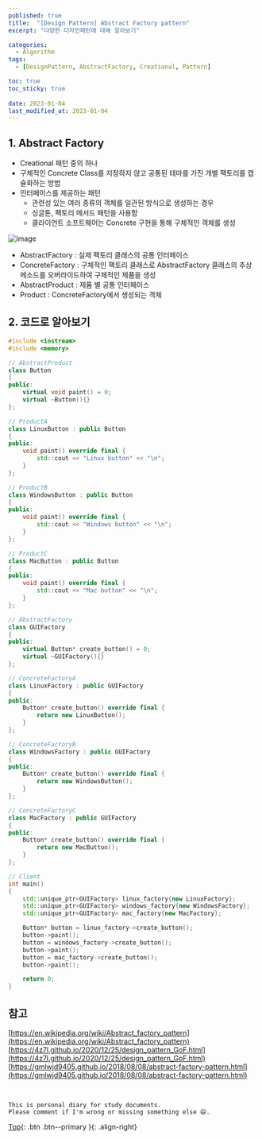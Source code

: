 ```yaml
---
published: true
title:  "[Design Pattern] Abstract Factory pattern"
excerpt: "다양한 디자인패턴에 대해 알아보기"

categories:
  - Algorithm
tags:
  - [DesignPattern, AbstractFactory, Creational, Pattern]

toc: true
toc_sticky: true
 
date: 2023-01-04
last_modified_at: 2023-01-04
---
```


## 1. Abstract Factory
- Creational 패턴 중의 하나
- 구체적인 Concrete Class를 지정하지 않고 공통된 테마를 가진 개별 팩토리를 캡슐화하는 방법
- 인터페이스를 제공하는 패턴
    - 관련성 있는 여러 종류의 객체를 일관된 방식으로 생성하는 경우
    - 싱글톤, 팩토리 메서드 패턴을 사용함
    - 클라이언트 소프트웨어는 Concrete 구현을 통해 구체적인 객체를 생성

![image](https://user-images.githubusercontent.com/23397039/210299773-0f8fa5e4-c2db-4640-a6f1-df77f5edadfc.png)

- AbstractFactory : 실제 팩토리 클래스의 공통 인터페이스
- ConcreteFactory : 구체적인 팩토리 클래스로 AbstractFactory 클래스의 추상 메소드를 오버라이드하여 구체적인 제품을 생성
- AbstractProduct : 제품 별 공통 인터페이스
- Product : ConcreteFactory에서 생성되는 객체

## 2. 코드로 알아보기

```cpp
#include <iostream>
#include <memory>

// AbstractProduct
class Button
{
public:
    virtual void paint() = 0;
    virtual ~Button(){}
};

// ProductA
class LinuxButton : public Button
{
public:
    void paint() override final {
        std::cout << "Linux button" << "\n";
    }
};

// ProductB
class WindowsButton : public Button
{
public:
    void paint() override final {
        std::cout << "Windows button" << "\n";
    }
};

// ProductC
class MacButton : public Button
{
public:
    void paint() override final {
        std::cout << "Mac button" << "\n";
    }
};

// AbstractFactory
class GUIFactory
{
public:
    virtual Button* create_button() = 0;
    virtual ~GUIFactory(){}
};

// ConcreteFactoryA
class LinuxFactory : public GUIFactory
{
public:
    Button* create_button() override final {
        return new LinuxButton();
    }
};

// ConcreteFactoryB
class WindowsFactory : public GUIFactory
{
public:
    Button* create_button() override final {
        return new WindowsButton();
    }
};

// ConcreteFactoryC
class MacFactory : public GUIFactory
{
public:
    Button* create_button() override final {
        return new MacButton();
    }
};

// Client
int main()
{
    std::unique_ptr<GUIFactory> linux_factory{new LinuxFactory};
    std::unique_ptr<GUIFactory> windows_factory{new WindowsFactory};
    std::unique_ptr<GUIFactory> mac_factory{new MacFactory};

    Button* button = linux_factory->create_button();
    button->paint();
    button = windows_factory->create_button();
    button->paint();
    button = mac_factory->create_button();
    button->paint();

    return 0;
}
```

## 참고
[https://en.wikipedia.org/wiki/Abstract_factory_pattern](https://en.wikipedia.org/wiki/Abstract_factory_pattern)  
[https://4z7l.github.io/2020/12/25/design_pattern_GoF.html](https://4z7l.github.io/2020/12/25/design_pattern_GoF.html)  
[https://gmlwjd9405.github.io/2018/08/08/abstract-factory-pattern.html](https://gmlwjd9405.github.io/2018/08/08/abstract-factory-pattern.html)

<br>

    This is personal diary for study documents.
    Please comment if I'm wrong or missing something else 😄. 

[Top](#){: .btn .btn--primary }{: .align-right}